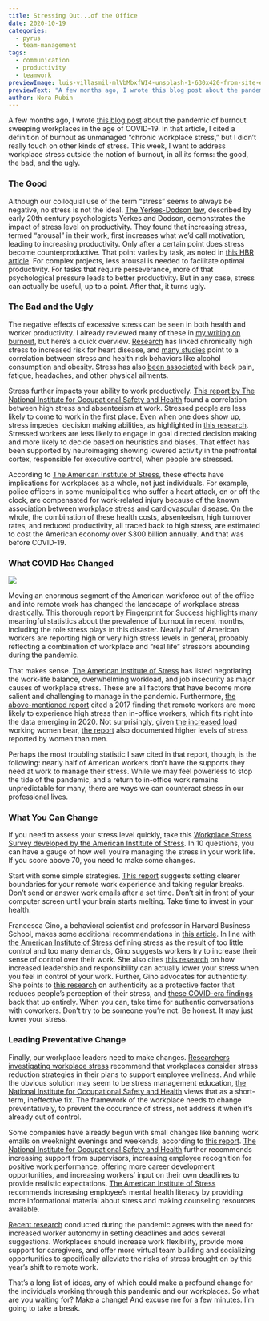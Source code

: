 ```yaml
---
title: Stressing Out...of the Office
date: 2020-10-19
categories:
  - pyrus
  - team-management
tags:
  - communication
  - productivity
  - teamwork
previewImage: luis-villasmil-mlVbMbxfWI4-unsplash-1-630x420-from-site-en.jpg
previewText: "A few months ago, I wrote this blog post about the pandemic of burnout sweeping workplaces in the age of COVID-19. In that article, I cited a definition of burnout as unmanaged “chronic workplace stress,” but I didn’t really touch on other kinds of stress. This week, I want to address workplace stress outside the notion of burnout, in all its forms: the good, the bad, and the ugly."
author: Nora Rubin
---
```

A few months ago, I wrote [this blog post](https://pyrus.com/en/blog/fighting-the-fires-of-burnout-in-covid-times) about the pandemic of burnout sweeping workplaces in the age of COVID-19. In that article, I cited a definition of burnout as unmanaged “chronic workplace stress,” but I didn’t really touch on other kinds of stress. This week, I want to address workplace stress outside the notion of burnout, in all its forms: the good, the bad, and the ugly.

### **The Good**

Although our colloquial use of the term “stress” seems to always be negative, no stress is not the ideal. [The Yerkes-Dodson law](https://en.wikipedia.org/wiki/Yerkes%E2%80%93Dodson_law), described by early 20th century psychologists Yerkes and Dodson, demonstrates the impact of stress level on productivity. They found that increasing stress, termed “arousal” in their work, first increases what we’d call motivation, leading to increasing productivity. Only after a certain point does stress become counterproductive. That point varies by task, as noted in [this HBR article](https://hbr.org/2016/04/are-you-too-stressed-to-be-productive-or-not-stressed-enough). For complex projects, less arousal is needed to facilitate optimal productivity. For tasks that require perseverance, more of that psychological pressure leads to better productivity. But in any case, stress can actually be useful, up to a point. After that, it turns ugly.

### **The Bad and the Ugly**

The negative effects of excessive stress can be seen in both health and worker productivity. I already reviewed many of these in [my writing on burnout](https://pyrus.com/en/blog/fighting-the-fires-of-burnout-in-covid-times), but here’s a quick overview. [Research](https://pubmed.ncbi.nlm.nih.gov/16428252/) has linked chronically high stress to increased risk for heart disease, and [many studies](https://pubmed.ncbi.nlm.nih.gov/17173203/) point to a correlation between stress and health risk behaviors like alcohol consumption and obesity. Stress has also [been associated](https://www.stress.org/workplace-stress) with back pain, fatigue, headaches, and other physical ailments.

Stress further impacts your ability to work productively. [This report by The National Institute for Occupational Safety and Health](https://www.cdc.gov/niosh/docs/99-101/) found a correlation between high stress and absenteeism at work. Stressed people are less likely to come to work in the first place. Even when one does show up, stress impedes  decision making abilities, as highlighted in [this research](https://www.sciencedirect.com/science/article/pii/S2352289515300187). Stressed workers are less likely to engage in goal directed decision making and more likely to decide based on heuristics and biases. That effect has been supported by neuroimaging showing lowered activity in the prefrontal cortex, responsible for executive control, when people are stressed.

According to [The American Institute of Stress](https://www.stress.org/workplace-stress), these effects have implications for workplaces as a whole, not just individuals. For example, police officers in some municipalities who suffer a heart attack, on or off the clock, are compensated for work-related injury because of the known association between workplace stress and cardiovascular disease. On the whole, the combination of these health costs, absenteeism, high turnover rates, and reduced productivity, all traced back to high stress, are estimated to cost the American economy over $300 billion annually. And that was before COVID-19.

### **What COVID Has Changed**

![](engin-akyurt-44D6S-5jDJQ-unsplash-1-1-e1603215769187.webp)

Moving an enormous segment of the American workforce out of the office and into remote work has changed the landscape of workplace stress drastically. [This thorough report by Fingerprint for Success](https://www.fingerprintforsuccess.com/remote-work-burnout) highlights many meaningful statistics about the prevalence of burnout in recent months, including the role stress plays in this disaster. Nearly half of American workers are reporting high or very high stress levels in general, probably reflecting a combination of workplace and “real life” stressors abounding during the pandemic.

That makes sense. [The American Institute of Stress](https://www.stress.org/workplace-stress) has listed negotiating the work-life balance, overwhelming workload, and job insecurity as major causes of workplace stress. These are all factors that have become more salient and challenging to manage in the pandemic. Furthermore, [the above-mentioned report](https://www.fingerprintforsuccess.com/remote-work-burnout) cited a 2017 finding that remote workers are more likely to experience high stress than in-office workers, which fits right into the data emerging in 2020. Not surprisingly, given [the increased load](https://pyrus.com/en/blog/pyrus-com-working-for-home) working women bear, [the report](https://www.fingerprintforsuccess.com/remote-work-burnout) also documented higher levels of stress reported by women than men.

Perhaps the most troubling statistic I saw cited in that report, though, is the following: nearly half of American workers don’t have the supports they need at work to manage their stress. While we may feel powerless to stop the tide of the pandemic, and a return to in-office work remains unpredictable for many, there are ways we can counteract stress in our professional lives.

### **What You Can Change**

If you need to assess your stress level quickly, take this [Workplace Stress Survey developed by the American Institute of Stress](https://www.stress.org/wp-content/uploads/2011/08/Workplace-Stress-Survey.pdf). In 10 questions, you can have a gauge of how well you’re managing the stress in your work life. If you score above 70, you need to make some changes.

Start with some simple strategies. [This report](https://www.fingerprintforsuccess.com/remote-work-burnout) suggests setting clearer boundaries for your remote work experience and taking regular breaks. Don’t send or answer work emails after a set time. Don’t sit in front of your computer screen until your brain starts melting. Take time to invest in your health.

Francesca Gino, a behavioral scientist and professor in Harvard Business School, makes some additional recommendations in [this article](https://hbr.org/2016/04/are-you-too-stressed-to-be-productive-or-not-stressed-enough). In line with [the American Institute of Stress](https://www.stress.org/workplace-stress) defining stress as the result of too little control and too many demands, Gino suggests workers try to increase their sense of control over their work. She also cites [this research](https://web.archive.org/web/20200306165603/http://decisionlab.harvard.edu/_content/research/papers/Lerner_et_al._Leadership_Associated_with_Lower_Stress.pdf) on how increased leadership and responsibility can actually lower your stress when you feel in control of your work. Further, Gino advocates for authenticity. She points to [this research](http://sdtheory.s3.amazonaws.com/SDT/documents/2005_RyanLaGuardiaRawsthorne_NAJP.pdf) on authenticity as a protective factor that reduces people’s perception of their stress, and [these COVID-era findings](https://onlinelibrary.wiley.com/doi/full/10.1002/say.30797) back that up entirely. When you can, take time for authentic conversations with coworkers. Don’t try to be someone you’re not. Be honest. It may just lower your stress.

### **Leading Preventative Change**

Finally, our workplace leaders need to make changes. [Researchers investigating workplace stress](https://pubmed.ncbi.nlm.nih.gov/17173203/) recommend that workplaces consider stress reduction strategies in their plans to support employee wellness. And while the obvious solution may seem to be stress management education, [the National Institute for Occupational Safety and Health](https://www.cdc.gov/niosh/docs/99-101/) views that as a short-term, ineffective fix. The framework of the workplace needs to change preventatively, to prevent the occurence of stress, not address it when it’s already out of control.

Some companies have already begun with small changes like banning work emails on weeknight evenings and weekends, according to [this report](https://www.fingerprintforsuccess.com/remote-work-burnout). [The National Institute for Occupational Safety and Health](https://www.cdc.gov/niosh/docs/99-101/) further recommends increasing support from supervisors, increasing employee recognition for positive work performance, offering more career development opportunities, and increasing workers’ input on their own deadlines to provide realistic expectations. [The American Institute of Stress](https://www.stress.org/workplace-stress) recommends increasing employee’s mental health literacy by providing more informational material about stress and making counseling resources available. 

[Recent research](https://www.ncbi.nlm.nih.gov/pmc/articles/PMC7520886/) conducted during the pandemic agrees with the need for increased worker autonomy in setting deadlines and adds several suggestions. Workplaces should increase work flexibility, provide more support for caregivers, and offer more virtual team building and socializing opportunities to specifically alleviate the risks of stress brought on by this year’s shift to remote work.

That’s a long list of ideas, any of which could make a profound change for the individuals working through this pandemic and our workplaces. So what are you waiting for? Make a change! And excuse me for a few minutes. I’m going to take a break.